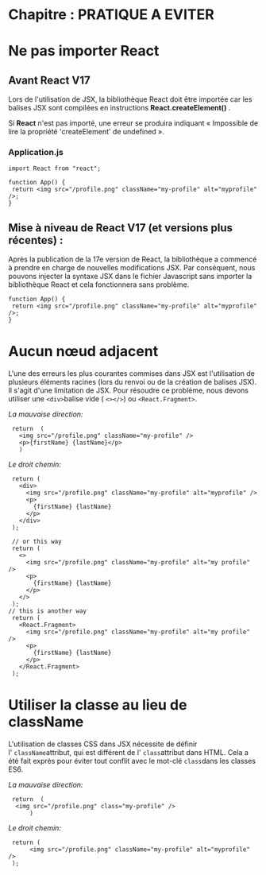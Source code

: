 # Chapitre : PRATIQUE A EVITER


# Ne pas importer React

## Avant React V17

Lors de l'utilisation de JSX, la bibliothèque React doit être importée car les balises JSX sont compilées en instructions **React.createElement()** .

Si **React** n'est pas importé, une erreur se produira indiquant « Impossible de lire la propriété 'createElement' de undefined ».

### Application.js

```
import React from "react";

function App() {
 return <img src="/profile.png" className="my-profile" alt="myprofile" />;
}
```

## Mise à niveau de React V17 (et versions plus récentes) :

Après la publication de la 17e version de React, la bibliothèque a commencé à prendre en charge de nouvelles modifications JSX. Par conséquent, nous pouvons injecter la syntaxe JSX dans le fichier Javascript sans importer la bibliothèque React et cela fonctionnera sans problème.

```
function App() {
 return <img src="/profile.png" className="my-profile" alt="myprofile" />;
}
```

# Aucun nœud adjacent

L'une des erreurs les plus courantes commises dans JSX est l'utilisation de plusieurs éléments racines (lors du renvoi ou de la création de balises JSX). Il s'agit d'une limitation de JSX. Pour résoudre ce problème, nous devons utiliser une `<div>`balise vide ( `<></>`) ou `<React.Fragment>`.

*La mauvaise direction:*

```
 return  (
   <img src="/profile.png" className="my-profile" />
   <p>{firstName} {lastName}</p>
   )
```

*Le droit chemin:*

```
 return (
   <div>
     <img src="/profile.png" className="my-profile" alt="myprofile" />
     <p>
       {firstName} {lastName}
     </p>
   </div>
 );

 // or this way
 return (
   <>
     <img src="/profile.png" className="my-profile" alt="my profile" />
     <p>
       {firstName} {lastName}
     </p>
   </>
 );
// this is another way
 return (
   <React.Fragment>
     <img src="/profile.png" className="my-profile" alt="my profile" />
     <p>
       {firstName} {lastName}
     </p>
   </React.Fragment>
 );
```

# Utiliser la classe au lieu de className

L'utilisation de classes CSS dans JSX nécessite de définir l' `className`attribut, qui est différent de l' `class`attribut dans HTML. Cela a été fait exprès pour éviter tout conflit avec le mot-clé `class`dans les classes ES6.

*La mauvaise direction:*

```
 return  (
  <img src="/profile.png" class="my-profile" />
      )
```

*Le droit chemin:*

```
 return (
      <img src="/profile.png" className="my-profile" alt="myprofile" />
 );
```
